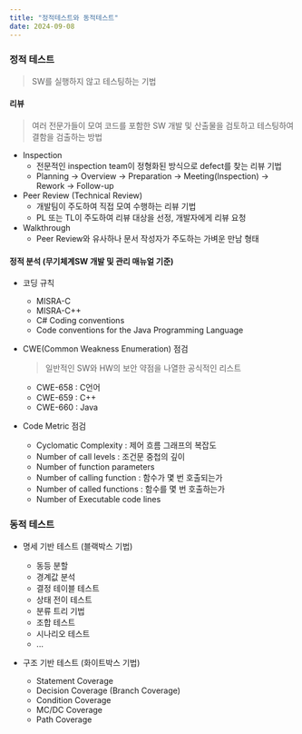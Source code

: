 ```yaml
---
title: "정적테스트와 동적테스트"
date: 2024-09-08
---
```


### 정적 테스트
> SW를 실행하지 않고 테스팅하는 기법

#### 리뷰
> 여러 전문가들이 모여 코드를 포함한 SW 개발 및 산출물을 검토하고 테스팅하여 결함을 검출하는 방법

- Inspection
	- 전문적인 inspection team이 정형화된 방식으로 defect를 찾는 리뷰 기법
	- Planning -> Overview -> Preparation -> Meeting(Inspection) -> Rework -> Follow-up
- Peer Review (Technical Review)
	- 개발팀이 주도하여 직접 모여 수행하는 리뷰 기법
	- PL 또는 TL이 주도하여 리뷰 대상을 선정, 개발자에게 리뷰 요청
- Walkthrough
	- Peer Review와 유사하나 문서 작성자가 주도하는 가벼운 만남 형태

#### 정적 분석 (무기체계SW 개발 및 관리 매뉴얼 기준)
- 코딩 규칙
	- MISRA-C
	- MISRA-C++
	- C# Coding conventions
	- Code conventions for the Java Programming Language

- CWE(Common Weakness Enumeration) 점검
	> 일반적인 SW와 HW의 보안 약점을 나열한 공식적인 리스트
	- CWE-658 : C언어
	- CWE-659 : C++
	- CWE-660 : Java

- Code Metric 점검
	- Cyclomatic Complexity : 제어 흐름 그래프의 복잡도
	- Number of call levels : 조건문 중첩의 깊이
	- Number of function parameters
	- Number of calling function : 함수가 몇 번 호출되는가
	- Number of called functions : 함수를 몇 번 호출하는가
	- Number of Executable code lines


### 동적 테스트

- 명세 기반 테스트 (블랙박스 기법)
	- 동등 분할
	- 경계값 분석
	- 결정 테이블 테스트
	- 상태 전이 테스트
	- 분류 트리 기법
	- 조합 테스트
	- 시나리오 테스트
	- ...

- 구조 기반 테스트 (화이트박스 기법)
	- Statement Coverage
	- Decision Coverage (Branch Coverage)
	- Condition Coverage
	- MC/DC Coverage
	- Path Coverage
